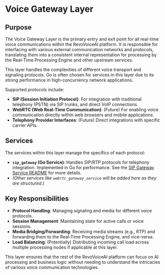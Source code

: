 # Voice Gateway Layer

## Purpose

The Voice Gateway Layer is the primary entry and exit point for all real-time voice communications within the RevoVoiceAI platform. It is responsible for interfacing with various external communication networks and protocols, translating them into a consistent internal representation for processing by the Real-Time Processing Engine and other upstream services.

This layer handles the complexities of different voice transport and signaling protocols. Go is often chosen for services in this layer due to its strong performance in high-concurrency network applications.

Supported protocols include:
*   **SIP (Session Initiation Protocol)**: For integration with traditional telephony (PSTN) via SIP trunks, and direct VoIP connections.
*   **WebRTC (Web Real-Time Communication)**: (Future) For enabling voice communication directly within web browsers and mobile applications.
*   **Telephony Provider Interfaces**: (Future) Direct integrations with specific carrier APIs.

## Services

The services within this layer manage the specifics of each protocol:

*   **`sip_gateway` (Go Service)**: Handles SIP/RTP protocols for telephony integration. Implemented in Go for performance. See the [SIP Gateway Service README](./sip_gateway/README.md) for more details.
*   *(Other services like `webrtc_gateway_service` will be added here as they are structured.)*

## Key Responsibilities

*   **Protocol Handling**: Managing signaling and media for different voice protocols.
*   **Session Management**: Maintaining state for active calls or voice sessions.
*   **Media Bridging/Forwarding**: Receiving media streams (e.g., RTP) and forwarding them to the Real-Time Processing Engine, and vice-versa.
*   **Load Balancing**: (Potentially) Distributing incoming call load across multiple processing nodes if applicable at this layer.

This layer ensures that the rest of the RevoVoiceAI platform can focus on AI processing and business logic without needing to understand the intricacies of various voice communication technologies.

